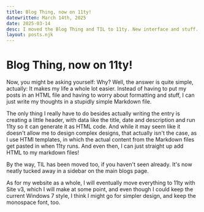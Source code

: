 ```yaml
---
title: Blog Thing, now on 11ty!
datewritten: March 14th, 2025
date: 2025-03-14
desc: I moved the Blog Thing and TIL to 11ty. New interface and stuff.
layout: posts.njk
---
```


# Blog Thing, now on 11ty!
Now, you might be asking yourself: Why? Well, the answer is quite simple, actually: It makes my life a whole lot easier. Instead of having to put my posts in an HTML file and having to worry about formatting and stuff, I can just write my thoughts in a stupidly simple Markdown file.

The only thing I really have to do besides actually writing the entry is creating a little header, with data like the title, date and description and run 11ty so it can generate it as HTML code. And while it may seem like it doesn't allow me to design complex designs, that actually isn't the case, as I use HTMl templates, in which the actual content from the Markdown files get pasted in when 11ty runs. And even then, I can just straight up add HTML to my markdown files!

By the way, TIL has been moved too, if you haven't seen already. It's now neatly tucked away in a sidebar on the main blogs page.

As for my website as a whole, I will eventually move everything to 11ty with Site v3, which I will make at some point, and even though I could keep the current Windows 7 style, I think I might go for simpler design, and keep the monospace font, too.